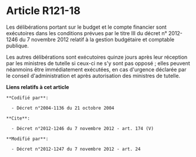 # Article R121-18

Les délibérations portant sur le budget et le compte financier sont exécutoires dans les conditions prévues par le titre III
du décret n° 2012-1246 du 7 novembre 2012 relatif à la gestion budgétaire et comptable publique. 

Les autres délibérations sont exécutoires quinze jours après leur réception par les ministres de tutelle si ceux-ci ne s'y
sont pas opposé ; elles peuvent néanmoins être immédiatement exécutées, en cas d'urgence déclarée par le conseil
d'administration et après autorisation des ministres de tutelle.

**Liens relatifs à cet article**

	**Codifié par**:

	  - Décret n°2004-1136 du 21 octobre 2004

	**Cite**:

	  - Décret n°2012-1246 du 7 novembre 2012 - art. 174 (V)

	**Modifié par**:

	  - Décret n°2012-1247 du 7 novembre 2012 - art. 24
